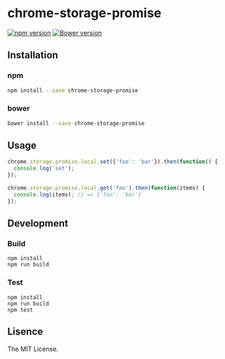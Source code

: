 chrome-storage-promise
======================

[![npm version](https://badge.fury.io/js/chrome-storage-promise.svg)](http://badge.fury.io/js/chrome-storage-promise)
[![Bower version](https://badge.fury.io/bo/chrome-storage-promise.svg)](http://badge.fury.io/bo/chrome-storage-promise)

## Installation

### npm

```bash
npm install --save chrome-storage-promise
```

### bower

```bash
bower install --save chrome-storage-promise
```

## Usage

```js
chrome.storage.promise.local.set({'foo': 'bar'}).then(function() {
  console.log('set');
});

chrome.storage.promise.local.get('foo').then(function(items) {
  console.log(items); // => {'foo': 'bar'}
});
```

## Development

### Build

```
npm install
npm run build
```

### Test

```
npm install
npm run build
npm test
```

## Lisence

The MIT License.
